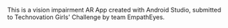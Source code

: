 This is a vision impairment AR App created with Android Studio, submitted to Technovation Girls' Challenge by team EmpathEyes.
